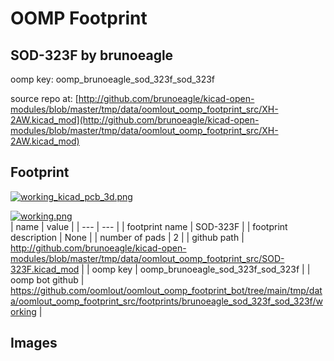 # OOMP Footprint  
## SOD-323F  by brunoeagle  
  
oomp key: oomp_brunoeagle_sod_323f_sod_323f  
  
source repo at: [http://github.com/brunoeagle/kicad-open-modules/blob/master/tmp/data/oomlout_oomp_footprint_src/XH-2AW.kicad_mod](http://github.com/brunoeagle/kicad-open-modules/blob/master/tmp/data/oomlout_oomp_footprint_src/XH-2AW.kicad_mod)  
## Footprint  
  
[![working_kicad_pcb_3d.png](working_kicad_pcb_3d_600.png)](working_kicad_pcb_3d.png)  
  
[![working.png](working_600.png)](working.png)  
| name | value | 
| --- | --- | 
| footprint name | SOD-323F | 
| footprint description | None | 
| number of pads | 2 | 
| github path | http://github.com/brunoeagle/kicad-open-modules/blob/master/tmp/data/oomlout_oomp_footprint_src/SOD-323F.kicad_mod | 
| oomp key | oomp_brunoeagle_sod_323f_sod_323f | 
| oomp bot github | https://github.com/oomlout/oomlout_oomp_footprint_bot/tree/main/tmp/data/oomlout_oomp_footprint_src/footprints/brunoeagle_sod_323f_sod_323f/working | 
## Images  
